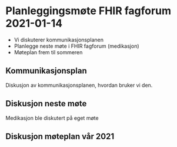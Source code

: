 # Planleggingsmøte FHIR fagforum 2021-01-14

* Vi diskuterer kommunikasjonsplanen
* Planlegge neste møte i FHIR fagforum (medikasjon)
* Møteplan frem til sommeren

## Kommunikasjonsplan

Diskusjon av kommunikasjonsplanen, hvordan bruker vi den.

## Diskusjon neste møte

Medikasjon ble diskutert på eget møte

## Diskusjon møteplan vår 2021

